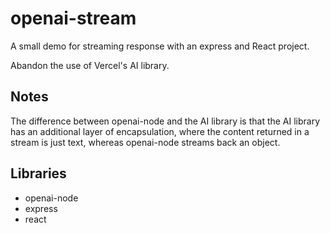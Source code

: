 # openai-stream

A small demo for streaming response with an express and React project.

Abandon the use of Vercel's AI library.

## Notes

The difference between openai-node and the AI library is that the AI library has an additional layer of encapsulation, where the content returned in a stream is just text, whereas openai-node streams back an object.

## Libraries
- openai-node
- express
- react


